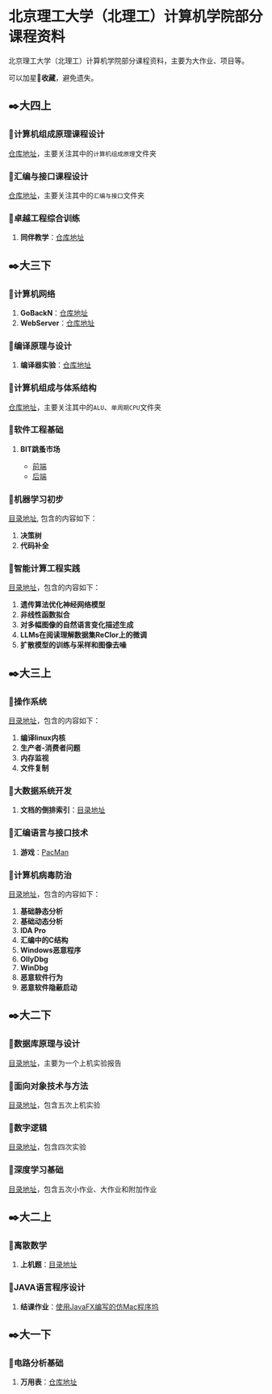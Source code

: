 # 北京理工大学（北理工）计算机学院部分课程资料

北京理工大学（北理工）计算机学院部分课程资料，主要为大作业、项目等。

可以加星🌟**收藏**，避免遗失。

## ✒️大四上

### 🚩计算机组成原理课程设计

[仓库地址](https://github.com/wyt8/cpu)，主要关注其中的`计算机组成原理`文件夹

### 🚩汇编与接口课程设计

[仓库地址](https://github.com/wyt8/cpu)，主要关注其中的`汇编与接口`文件夹

### 🚩卓越工程综合训练

1. **同伴教学**：[仓库地址](https://github.com/wyt8/peer_instruction)

## ✒️大三下

### 🚩计算机网络

1. **GoBackN**：[仓库地址](https://github.com/wyt8/go-back-n)
2. **WebServer**：[仓库地址](https://github.com/wyt8/web-server)

### 🚩编译原理与设计

1. **编译器实验**：[仓库地址](https://github.com/wyt8/c-compiler)  

### 🚩计算机组成与体系结构

[仓库地址](https://github.com/wyt8/cpu)，主要关注其中的`ALU`、`单周期CPU`文件夹

### 🚩软件工程基础

1. **BIT跳蚤市场**

   * [前端](https://github.com/wyt8/flea-market-web)
   * [后端](https://github.com/Li-Yushuo/BIT-Flea-Market)

### 🚩机器学习初步

[目录地址](https://github.com/wyt8/bit-cs/tree/main/机器学习初步), 包含的内容如下：

1. **决策树**
2. **代码补全**

### 🚩智能计算工程实践

[目录地址](https://github.com/wyt8/bit-cs/tree/main/智能计算工程实践)，包含的内容如下：

1. **遗传算法优化神经网络模型**
2. **非线性函数拟合**
3. **对多幅图像的自然语言变化描述生成**
4. **LLMs在阅读理解数据集ReClor上的微调**
5. **扩散模型的训练与采样和图像去噪**

## ✒️大三上

### 🚩操作系统

[目录地址](https://github.com/wyt8/bit-cs/tree/main/操作系统)，包含的内容如下：

1. **编译linux内核**
2. **生产者-消费者问题**
3. **内存监视**
4. **文件复制**

### 🚩大数据系统开发

1. **文档的倒排索引**：[目录地址](https://github.com/wyt8/bit-cs/tree/main/大数据系统开发)

### 🚩汇编语言与接口技术

1. **游戏**：[PacMan](https://github.com/YHCnb/PacMan)

### 🚩计算机病毒防治

[目录地址](https://github.com/wyt8/bit-cs/tree/main/计算机病毒防治)，包含的内容如下：

1. **基础静态分析**
2. **基础动态分析**
3. **IDA Pro**
4. **汇编中的C结构**
5. **Windows恶意程序**
6. **OllyDbg**
7. **WinDbg**
8. **恶意软件行为**
9. **恶意软件隐蔽启动**

## ✒️大二下

### 🚩数据库原理与设计

[目录地址](https://github.com/wyt8/bit-cs/tree/main/数据库原理与设计)，主要为一个上机实验报告

### 🚩面向对象技术与方法

[目录地址](https://github.com/wyt8/bit-cs/tree/main/面向对象技术与方法)，包含五次上机实验

### 🚩数字逻辑

[目录地址](https://github.com/wyt8/bit-cs/tree/main/数字逻辑)，包含四次实验

### 🚩深度学习基础

[目录地址](https://github.com/wyt8/bit-cs/tree/main/深度学习基础)，包含五次小作业、大作业和附加作业

## ✒️大二上

### 🚩离散数学

1. **上机题**：[目录地址](https://github.com/wyt8/bit-cs/tree/main/离散数学)

### 🚩JAVA语言程序设计

1. **结课作业**：[使用JavaFX编写的仿Mac程序坞](https://github.com/YHCnb/OneDock)

## ✒️大一下

### 🚩电路分析基础

1. **万用表**：[仓库地址](https://github.com/wyt8/multimeter)

